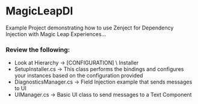 # MagicLeapDI

Example Project demonstrating how to use Zenject for Dependency Injection with Magic Leap Experiences...

### Review the following:

* Look at Hierarchy -> [CONFIGURATION] \ Installer 
* SetupInstaller.cs   -> This class performs the bindings and configures your instances based on the configuration provided
* DiagnosticsManager.cs -> Field Injection example that sends messages to UI
* UIManager.cs -> Basic UI class to send messages to a Text Component
